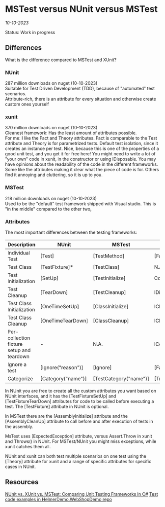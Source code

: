 # MSTest versus NUnit versus MSTest
*10-10-2023*

Status: Work in progress

## Differences

What is the difference compared to MSTest and XUnit?

### NUnit  
287 million downloads on nuget (10-10-2023)  
Suitable for Test Driven Development (TDD), because of "automated"  test scenarios.  
Attribute-rich, there is an attribute for every situation and otherwise create custom ones yourself  

### xunit
370 million downloads on nuget (10-10-2023)  
Cleanest framework: Has the least amount of attributes possible.  
For me: I like the Fact and Theory attributes. Fact is comparable to the Test attribute and Theory is for parametrized tests. 
Default test isolation, since it creates an instance per test. Nice, because this is one of the properties of a good unit test, and you get it for free here!
You might need to write a lot of "your own" code in xunit, in the constructor or using IDisposable. You may have opinions about the readability of the code in the different frameworks. Some like the attributes making it clear what the piece of code is for. Others find it annoying and cluttering, so it is up to you.

### MSTest
218 million downloads on nuget (10-10-2023)  
Used to be the "default" test framework shipped with Visual studio.
This is "in the middle" compared to the other two,


### Attributes

The most important differences between the testing frameworks:

| Description                               | NUnit              | MSTest                 | xunit                       |
|-------------------------------------------|--------------------|------------------------|-----------------------------|
| Individual Test                           | [Test]             | [TestMethod]           | [Fact]                      |
| Test Class                                | [TestFixture]*     | [TestClass]            | N.A.                        |
| Test Initialization                       | [SetUp]            | [TestInitialize]       | Constructor                 |
| Test Cleanup                              | [TearDown]         | [TestCleanup]          | IDisposable Dispose         |
| Test Class Initialization                 | [OneTimeSetUp]     | [ClassInitialize]      | IClassFixture<T>            |
| Test Class Cleanup                        | [OneTimeTearDown]  | [ClassCleanup]         | IClassFixture<T>            |
| Per-collection fixture setup and teardown | -                  | N.A.                   | ICollectionFixture<T>       |
| Ignore a test                             | [Ignore("reason")] | [Ignore]               | [Fact(Skip="reason")]       |
| Categorize                                | [Category("name")] | [TestCategory("name")] | [Trait("Category","name")] |

In NUnit you are free to create all the custom attributes you want based on NUnit interfaces, and it has the [TestFixtureSetUp] and [TestFixtureTearDown] attributes for code to be called before executing a test. The [TestFixture] attribute in NUnit is optional.

In MSTest there are the [AssemblyInitialize] attribute and the [AssemblyCleanUp] attribute to call before and after execution of tests in the assembly.

MsTest uses [ExpectedException] attribute, versus Assert.Throw in xunit and Throws() in NUnit. For MSTest/NUnit you might miss exceptions, while xunit catches them all.

NUnit and xunit can both test multiple scenarios on one test using the [Theory] attribute for xunit and a range of specific attributes for specific cases in NUnit.

## Resources

[NUnit vs. XUnit vs. MSTest: Comparing Unit Testing Frameworks In C#](https://www.lambdatest.com/blog/nunit-vs-xunit-vs-mstest/)
[Test code examples in HelmerDemo.WebShopDemo repo](https://github.com/HelmerDenDekker/HelmerDemo.WebShopDemo)